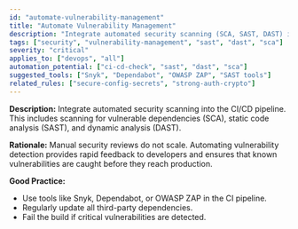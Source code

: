 ```yaml
---
id: "automate-vulnerability-management"
title: "Automate Vulnerability Management"
description: "Integrate automated security scanning (SCA, SAST, DAST) into the CI/CD pipeline to catch defects early."
tags: ["security", "vulnerability-management", "sast", "dast", "sca"]
severity: "critical"
applies_to: ["devops", "all"]
automation_potential: ["ci-cd-check", "sast", "dast", "sca"]
suggested_tools: ["Snyk", "Dependabot", "OWASP ZAP", "SAST tools"]
related_rules: ["secure-config-secrets", "strong-auth-crypto"]
---
```


**Description:** Integrate automated security scanning into the CI/CD pipeline. This includes scanning for vulnerable dependencies (SCA), static code analysis (SAST), and dynamic analysis (DAST).

**Rationale:** Manual security reviews do not scale. Automating vulnerability detection provides rapid feedback to developers and ensures that known vulnerabilities are caught before they reach production.

**Good Practice:**
- Use tools like Snyk, Dependabot, or OWASP ZAP in the CI pipeline.
- Regularly update all third-party dependencies.
- Fail the build if critical vulnerabilities are detected.
